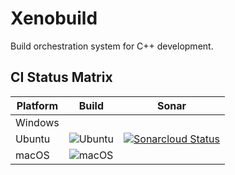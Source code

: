 
# Xenobuild
Build orchestration system for C++ development.

## CI Status Matrix
| Platform     | Build | Sonar |
|--------------|-----|-----------|
| Windows |  |  |
| Ubuntu  |  ![Ubuntu](https://github.com/fapablazacl/Xenobuild/actions/workflows/ci-ubuntu.yaml/badge.svg) | [![Sonarcloud Status](https://sonarcloud.io/api/project_badges/measure?project=fapablazacl_Xenobuild&metric=alert_status)](https://sonarcloud.io/project/overview?id=fapablazacl_Xenobuild) |
| macOS   |  ![macOS](https://github.com/fapablazacl/Xenobuild/actions/workflows/ci-macos.yaml/badge.svg) | |
